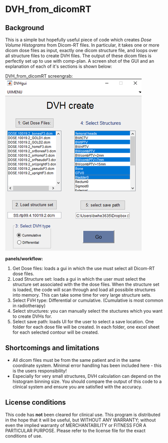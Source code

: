 DVH_from_dicomRT
================

Background
----------

This is a simple but hopefully useful piece of code which creates *Dose Volume Histograms* from Dicom-RT files. In particular, it takes one or more dicom dose files as input, exactly one dicom structure file, and loops over all structure files to create DVH files. The output of these dicom files is perfectly set up to use with comp-plan.
A screen shot of the GUI and an explanation of each of it's sections is shown below:

DVH_from_dicomRT screengrab:
![DVHgui](_resources/GUIcapture.PNG "DVHgui screen capture")

**panels/workflow:**
1. Get Dose files: loads a gui in which the use must select all Dicom-RT dose files. 
2. Load Structure set: loads a gui in which the user must select the structure set associated with the the dose files.
When the structure set is loaded, the code will scan through and load all possibile structures into memory. This can take 
some time for very large structure sets.
3. Select FVH type: Differential or cumulative. (Cumulative is most common in radiotherapy)
4. Select structures: you can manually select the stuctures which you want to create DVHs for.
5. Select save path: loads UI for the user to select a save location. One folder for each dose file will be created. In 
each folder, one excel sheet for each selected contour will be created. 

Shortcomings and limitations
----------------------------

- All dicom files must be from the same patient and in the same coordinate system. Minimal error handling has been 
included here - this is the users responsibility!
- Especially for very small structures, DVH calculation can depend on the histogram binning size. You should compare the output of this code to a clinical system and ensure you are satisfied with the accuracy. 

License conditions
------------------

This code has **not** been cleared for clinical use.
This program is distributed in the hope that it will be useful, but WITHOUT ANY WARRANTY; without even the implied 
 warranty of MERCHANTABILITY or FITNESS FOR A PARTICULAR PURPOSE.
Please refer to the license file for the exact conditions of use. 
